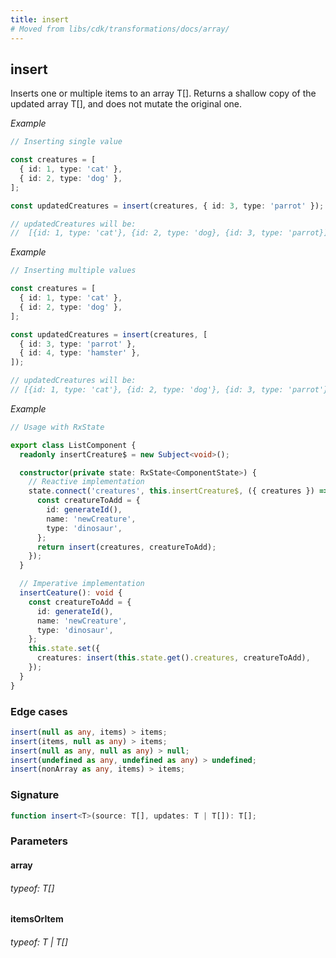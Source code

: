 ```yaml
---
title: insert
# Moved from libs/cdk/transformations/docs/array/
---
```


## insert

Inserts one or multiple items to an array T[].
Returns a shallow copy of the updated array T[], and does not mutate the original one.

_Example_

```typescript
// Inserting single value

const creatures = [
  { id: 1, type: 'cat' },
  { id: 2, type: 'dog' },
];

const updatedCreatures = insert(creatures, { id: 3, type: 'parrot' });

// updatedCreatures will be:
//  [{id: 1, type: 'cat'}, {id: 2, type: 'dog}, {id: 3, type: 'parrot}];
```

_Example_

```typescript
// Inserting multiple values

const creatures = [
  { id: 1, type: 'cat' },
  { id: 2, type: 'dog' },
];

const updatedCreatures = insert(creatures, [
  { id: 3, type: 'parrot' },
  { id: 4, type: 'hamster' },
]);

// updatedCreatures will be:
// [{id: 1, type: 'cat'}, {id: 2, type: 'dog'}, {id: 3, type: 'parrot'}, {id: 4, type: 'hamster'}];
```

_Example_

```typescript
// Usage with RxState

export class ListComponent {
  readonly insertCreature$ = new Subject<void>();

  constructor(private state: RxState<ComponentState>) {
    // Reactive implementation
    state.connect('creatures', this.insertCreature$, ({ creatures }) => {
      const creatureToAdd = {
        id: generateId(),
        name: 'newCreature',
        type: 'dinosaur',
      };
      return insert(creatures, creatureToAdd);
    });
  }

  // Imperative implementation
  insertCeature(): void {
    const creatureToAdd = {
      id: generateId(),
      name: 'newCreature',
      type: 'dinosaur',
    };
    this.state.set({
      creatures: insert(this.state.get().creatures, creatureToAdd),
    });
  }
}
```

### Edge cases

```typescript
insert(null as any, items) > items;
insert(items, null as any) > items;
insert(null as any, null as any) > null;
insert(undefined as any, undefined as any) > undefined;
insert(nonArray as any, items) > items;
```

### Signature

```typescript
function insert<T>(source: T[], updates: T | T[]): T[];
```

### Parameters

#### array

###### typeof: T[]

#### itemsOrItem

###### typeof: T | T[]
